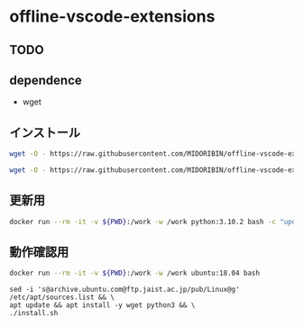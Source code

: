 # offline-vscode-extensions

## TODO

## dependence

* wget

## インストール

```sh
wget -O - https://raw.githubusercontent.com/MIDORIBIN/offline-vscode-extensions/main/install.sh | bash -s -- host
```

```sh
wget -O - https://raw.githubusercontent.com/MIDORIBIN/offline-vscode-extensions/main/install.sh | bash -s -- container
```

## 更新用

```sh
docker run --rm -it -v ${PWD}:/work -w /work python:3.10.2 bash -c "update/update.sh"
```

## 動作確認用

```sh
docker run --rm -it -v ${PWD}:/work -w /work ubuntu:18.04 bash
```

```
sed -i 's@archive.ubuntu.com@ftp.jaist.ac.jp/pub/Linux@g' /etc/apt/sources.list && \
apt update && apt install -y wget python3 && \
./install.sh
```
